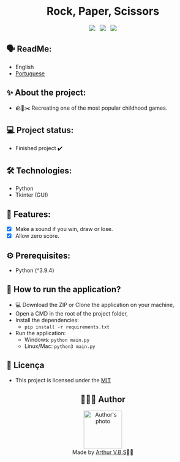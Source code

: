 <h1 align="center">Rock, Paper, Scissors</h1>

<div align="center">
  <img src="https://img.shields.io/badge/License-MIT-000?style=social&logo=json&logoColor=469BD2">
  &nbsp;
  <img src="https://img.shields.io/badge/GitHub-000?style=social&logo=github&logoColor=469BD2">
  &nbsp;
  <img src="https://img.shields.io/badge/Python-000?style=social&logo=python&logoColor=469BD2">
</div>

## 🗣️ ReadMe:

- English
- [Portuguese](https://github.com/ArthurVBS/PyRockPaperScissors/blob/main/README-pt.md)

## ✨ About the project:

- 🪨📜✂️ Recreating one of the most popular childhood games.

## 💻 Project status:

- Finished project ✔️

## 🛠 Technologies:

- Python
- Tkinter (GUI)

## 📝 Features:

- [x] Make a sound if you win, draw or lose.
- [x] Allow zero score.

## ⚙️ Prerequisites:

- Python (^3.9.4)

## 🚀 How to run the application?

- 💻 Download the ZIP or Clone the application on your machine,
- Open a CMD in the root of the project folder,
- Install the dependencies:
    - `pip install -r requirements.txt`
- Run the application: 
    - Windows: `python main.py`
    - Linux/Mac: `python3 main.py`

## 📝 Licença

- This project is licensed under the [MIT](https://github.com/ArthurVBS/PyRockPaperScissors/blob/main/LICENSE)

<h2 align="center">👨🏽‍💻 Author</h2>
<div align="center">
  <img width="100px;" src="https://avatars.githubusercontent.com/u/84406367?v=4" alt="Author's photo"/>
  <br><span>Made by <a href="https://github.com/ArthurVBS" target="_blank" rel="external">Arthur V.B.S</a>✌🏽</span>
</div>
